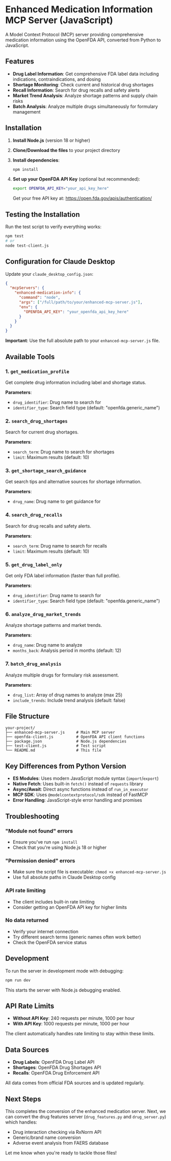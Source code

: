 # Enhanced Medication Information MCP Server (JavaScript)

A Model Context Protocol (MCP) server providing comprehensive medication information using the OpenFDA API, converted from Python to JavaScript.

## Features

- **Drug Label Information**: Get comprehensive FDA label data including indications, contraindications, and dosing
- **Shortage Monitoring**: Check current and historical drug shortages
- **Recall Information**: Search for drug recalls and safety alerts
- **Market Trend Analysis**: Analyze shortage patterns and supply chain risks
- **Batch Analysis**: Analyze multiple drugs simultaneously for formulary management

## Installation

1. **Install Node.js** (version 18 or higher)

2. **Clone/Download the files** to your project directory

3. **Install dependencies**:
   ```bash
   npm install
   ```

4. **Set up your OpenFDA API Key** (optional but recommended):
   ```bash
   export OPENFDA_API_KEY="your_api_key_here"
   ```
   Get your free API key at: https://open.fda.gov/apis/authentication/

## Testing the Installation

Run the test script to verify everything works:

```bash
npm test
# or
node test-client.js
```

## Configuration for Claude Desktop

Update your `claude_desktop_config.json`:

```json
{
  "mcpServers": {
    "enhanced-medication-info": {
      "command": "node",
      "args": ["/full/path/to/your/enhanced-mcp-server.js"],
      "env": {
        "OPENFDA_API_KEY": "your_openfda_api_key_here"
      }
    }
  }
}
```

**Important**: Use the full absolute path to your `enhanced-mcp-server.js` file.

## Available Tools

### 1. `get_medication_profile`
Get complete drug information including label and shortage status.

**Parameters**:
- `drug_identifier`: Drug name to search for
- `identifier_type`: Search field type (default: "openfda.generic_name")

### 2. `search_drug_shortages`
Search for current drug shortages.

**Parameters**:
- `search_term`: Drug name to search for shortages
- `limit`: Maximum results (default: 10)

### 3. `get_shortage_search_guidance`
Get search tips and alternative sources for shortage information.

**Parameters**:
- `drug_name`: Drug name to get guidance for

### 4. `search_drug_recalls`
Search for drug recalls and safety alerts.

**Parameters**:
- `search_term`: Drug name to search for recalls
- `limit`: Maximum results (default: 10)

### 5. `get_drug_label_only`
Get only FDA label information (faster than full profile).

**Parameters**:
- `drug_identifier`: Drug name to search for
- `identifier_type`: Search field type (default: "openfda.generic_name")

### 6. `analyze_drug_market_trends`
Analyze shortage patterns and market trends.

**Parameters**:
- `drug_name`: Drug name to analyze
- `months_back`: Analysis period in months (default: 12)

### 7. `batch_drug_analysis`
Analyze multiple drugs for formulary risk assessment.

**Parameters**:
- `drug_list`: Array of drug names to analyze (max 25)
- `include_trends`: Include trend analysis (default: false)

## File Structure

```
your-project/
├── enhanced-mcp-server.js     # Main MCP server
├── openfda-client.js          # OpenFDA API client functions
├── package.json               # Node.js dependencies
├── test-client.js             # Test script
└── README.md                  # This file
```

## Key Differences from Python Version

- **ES Modules**: Uses modern JavaScript module syntax (`import`/`export`)
- **Native Fetch**: Uses built-in `fetch()` instead of `requests` library
- **Async/Await**: Direct async functions instead of `run_in_executor`
- **MCP SDK**: Uses `@modelcontextprotocol/sdk` instead of FastMCP
- **Error Handling**: JavaScript-style error handling and promises

## Troubleshooting

### "Module not found" errors
- Ensure you've run `npm install`
- Check that you're using Node.js 18 or higher

### "Permission denied" errors
- Make sure the script file is executable: `chmod +x enhanced-mcp-server.js`
- Use full absolute paths in Claude Desktop config

### API rate limiting
- The client includes built-in rate limiting
- Consider getting an OpenFDA API key for higher limits

### No data returned
- Verify your internet connection
- Try different search terms (generic names often work better)
- Check the OpenFDA service status

## Development

To run the server in development mode with debugging:

```bash
npm run dev
```

This starts the server with Node.js debugging enabled.

## API Rate Limits

- **Without API Key**: 240 requests per minute, 1000 per hour
- **With API Key**: 1000 requests per minute, 1000 per hour

The client automatically handles rate limiting to stay within these limits.

## Data Sources

- **Drug Labels**: OpenFDA Drug Label API
- **Shortages**: OpenFDA Drug Shortages API  
- **Recalls**: OpenFDA Drug Enforcement API

All data comes from official FDA sources and is updated regularly.

## Next Steps

This completes the conversion of the enhanced medication server. Next, we can convert the drug features server (`drug_features.py` and `drug_server.py`) which handles:

- Drug interaction checking via RxNorm API
- Generic/brand name conversion
- Adverse event analysis from FAERS database

Let me know when you're ready to tackle those files!